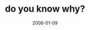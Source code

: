 ---
layout: base.njk
title : 'do you know why?' 
view_title : 'do you know why?' 
year : '2006' 
date : '2006-01-09' 
img_file : '/drawing/doyouknowwhy.png' 
html_file : 'doyouknowwhy' 
next_html : '.html' 
year_order : '1' 
permalink : "title/{{html_file}}.html"
---